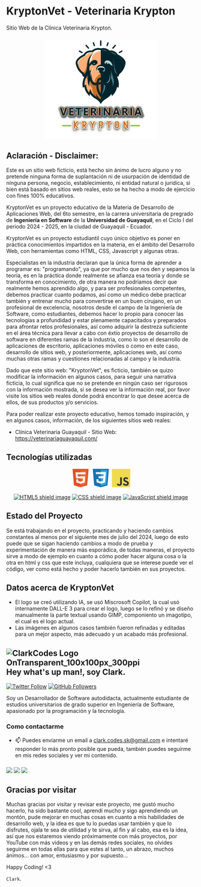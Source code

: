 # KryptonVet - Veterinaria Krypton
Sitio Web de la Clínica Veterinaria Krypton.
###
<p align="center">
  <img src="https://github.com/ClarkCodes/KryptonVet---Veterinaria-Krypton/blob/15be3d082dfdc8127809b686151cb0a398e53178/pages/common/images/KryptonVet_Logo_Imagotipo_Remasterizado_1024x1024.png" width="300" />
</p>

## Aclaración - Disclaimer: 
Este es un sitio web ficticio, está hecho sin ánimo de lucro alguno y no pretende ninguna forma de suplantación ni de usurpación de identidad de ninguna persona, negocio, establecimiento, ni entidad natural o juridica, si bien está basado en sitios web reales, esto se ha hecho a modo de ejercicio con fines 100% educativos.

KryptonVet es un proyecto educativo de la Materia de Desarrollo de Aplicaciones Web, del 6to semestre, en la carrera universitaria de pregrado de **Ingeniería en Software** de la **Universidad de Guayaquil**, en el Ciclo I del periodo 2024 - 2025, en la ciudad de Guayaquil - Ecuador.

KryptonVet es un proyecto estudiantil cuyo único objetivo es poner en práctica conocimientos impartidos en la materia, en el ámbito del Desarrollo Web, con herramientas como HTML, CSS, Javascript y algunas otras.

Especialistas en la industria declaran que la única forma de aprender a programar es: "programando", ya que por mucho que nos den y sepamos la teoría, es en la práctica donde realmente se afianza esa teoría y donde se transforma en conocimiento, de otra manera no podriamos decir que realmente hemos aprendido algo, y para ser profesionales competentes, debemos practicar cuanto podamos, así como un médico debe practicar también y entrenar mucho para convertirse en un buen cirujano, en un profesional de excelencia, nosotros desde el campo de la Ingeniería de Software, como estudiantes, debemos hacer lo propio para conocer las tecnologías a profundidad y estar plenamente capacitados y preparados para afrontar retos profesionales, así como adquirir la destreza suficiente en el área técnica para llevar a cabo con éxtio proyectos de desarrollo de software en diferentes ramas de la industria, como lo son el desarrollo de aplicaciones de escritorio, aplicaciones móviles o como en este caso, desarrollo de sitios web, y posteriormente, aplicaciones web, así como muchas otras ramas y cuestiones relacionadas al campo y la industria.

Dado que este sitio web: "KryptonVet", es ficticio, también se quizo modificar la información en algunos casos, para seguir una narrativa ficticia, lo cual significa que no se pretende en ningún caso ser rigurosos con la información mostrada, si se desea ver la información real, por favor visite los sitios web reales donde podrá encontrar lo que desee acerca de ellos, de sus productos y/o servicios.

Para poder realizar este proyecto educativo, hemos tomado inspiración, y en algunos casos, información, de los siguientes sitios web reales:
* Clínica Veterinaria Guayaquil - Sitio Web: https://veterinariaguayaquil.com/

## Tecnologías utilizadas
<p align="center" gap="7vw">
  <img alt="HTML5 Logo" height="50" src="https://raw.githubusercontent.com/devicons/devicon/master/icons/html5/html5-original.svg" gap="7vw">
  <img alt="CSS Logo" height="50" src="https://raw.githubusercontent.com/devicons/devicon/master/icons/css3/css3-original.svg" gap="7vw">
  <img alt="Javascript Logo" height="50" src="https://raw.githubusercontent.com/devicons/devicon/master/icons/javascript/javascript-original.svg" gap="7vw">
</p>

<p align="center">
  <a href="https://dev.w3.org/html5/spec-LC/"><img src="https://img.shields.io/badge/HTML-5-E34F26.svg?longCache=true&style=plastic&logo=html5&color=E34F26" alt="HTML5 shield image"></a>
  <a href="https://www.w3schools.com/css/"><img src="https://img.shields.io/badge/CSS-3-1572B6.svg?longCache=true&style=plastic&logo=css3&color=1572B6" alt="CSS shield image"></a>
  <a href="https://www.w3schools.com/js/default.asp/"><img src="https://img.shields.io/badge/Javascript--F7DF1E.svg?longCache=true&style=plastic&logo=JavaScript&color=F7DF1E" alt="JavaScript shield image"></a>
</p>

## Estado del Proyecto
Se está trabajando en el proyecto, practicando y haciendo cambios constantes al menos por el siguiente mes de julio del 2024, luego de esto puede que se sigan haciendo cambios a modo de prueba y experimentación de manera más esporádica, de todas maneras, el proyecto sirve a modo de ejemplo en cuanto a cómo poder hacer alguna cosa o la otra en html y css que este incluya, cualquiera que se interese puede ver el código, ver como está hecho y poder hacerlo también en sus proyectos.

## Datos acerca de KryptonVet
* El logo se creó utilizando IA, se usó Miscrosoft Copilot, la cual usó internamente DALL-E 3 para crear el logo, luego se lo refinó y se diseño manualmente la parte textual usando GIMP, componiento un imagotipo, el cual es el logo actual.
* Las imágenes en algunos casos también fueron refinadas y editadas para un mejor aspecto, más adecuado y un acabado más profesional.

##
##

## ![ClarkCodes Logo OnTransparent_100x100px_300ppi](https://user-images.githubusercontent.com/39943822/235443512-3ab382e8-888e-4d2d-87ba-1c8f4ef3ec45.png) Hey what's up man!, soy Clark.
[![Twitter Follow](https://img.shields.io/twitter/follow/ClarkCodes?style=social)](https://twitter.com/clarkcodes)
[![GitHub Followers](https://img.shields.io/github/followers/ClarkCodes?style=social)](https://github.com/ClarkCodes)

Soy un Desarrollador de Software autodidacta, actualmente estudiante de estudios universitarios de grado superior en Ingeniería de Software, apasionado por la programación y la tecnología.

### Como contactarme
- 📫 Puedes enviarme un email a clark.codes.sk@gmail.com e intentaré responder lo más pronto posible que pueda, también puedes seguirme en mis redes sociales y ver mi contenido.

###
 
<div> 
  <a href="https://www.youtube.com/@ClarkCodes?sub_confirmation=1" target="_blank"><img src="https://img.shields.io/badge/YouTube-FF0000?style=for-the-badge&logo=youtube&logoColor=white" target="_blank"></a>
  <a href="https://instagram.com/ClarkCodes" target="_blank"><img src="https://img.shields.io/badge/-Instagram-%23E4405F?style=for-the-badge&logo=instagram&logoColor=white" target="_blank"></a> 
  <a href = "mailto:clark.codes.sk@gmail.com"><img src="https://img.shields.io/badge/-Gmail-%23333?style=for-the-badge&logo=gmail&logoColor=white" target="_blank"></a>
</div>

## Gracias por visitar

Muchas gracias por visitar y revisar este proyecto, me gustó mucho hacerlo, ha sido bastante cool, aprendí mucho y sigo aprendiendo un montón, pude mejorar en muchas cosas en cuanto a mis habilidades de 
desarrollo web, y la idea es que tu lo puedas usar también y que lo disfrutes, ojala te sea de utilidad y te sirva, al fin y al cabo, esa es la idea, así que nos estaremos viendo próximamente con más proyectos, 
por YouTube con más videos y en las demás redes sociales, no olvides seguirme en todas ellas para que estes al tanto, un abrazo, muchos ánimos... con amor, entusiasmo y por supuesto... 

Happy Coding! <3 

`Clark`.
